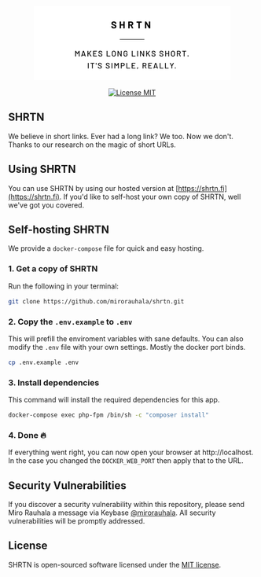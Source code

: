 <p align="center"><img src="./.github/readme-bg.png" width="400"></p>

<p align="center">
<a href="./LICENSE"><img src="https://img.shields.io/github/license/mirorauhala/shrtn" alt="License MIT"></a>
</p>

## SHRTN

We believe in short links. Ever had a long link? We too. Now we don't. Thanks to
our research on the magic of short URLs.

## Using SHRTN

You can use SHRTN by using our hosted version at [https://shrtn.fi](https://shrtn.fi). If you'd like to self-host your own copy of SHRTN, well we've got you covered.


## Self-hosting SHRTN

We provide a `docker-compose` file for quick and easy hosting. 

### 1. Get a copy of SHRTN

Run the following in your terminal:

```bash
git clone https://github.com/mirorauhala/shrtn.git
```

### 2. Copy the `.env.example` to `.env`

This will prefill the enviroment variables with sane defaults. You can 
also modify the `.env` file with your own settings. Mostly the docker
port binds.

```bash
cp .env.example .env
```

### 3. Install dependencies

This command will install the required dependencies for this app.

```bash
docker-compose exec php-fpm /bin/sh -c "composer install"
```

### 4. Done 🔥

If everything went right, you can now open your browser at http://localhost.
In the case you changed the `DOCKER_WEB_PORT` then apply that to the URL.

## Security Vulnerabilities

If you discover a security vulnerability within this repository, please send
Miro Rauhala a message via Keybase [@mirorauhala](https://keybase.io/mirorauhala).
All security vulnerabilities will be promptly addressed.

## License

SHRTN is open-sourced software licensed under the [MIT license](https://opensource.org/licenses/MIT).
